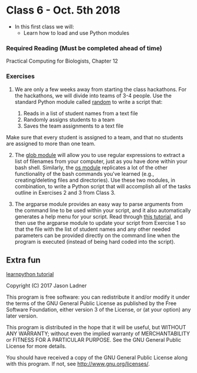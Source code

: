 # Class 6 - Oct. 5th 2018
- In this first class we will:
    - Learn how to load and use Python modules

### Required Reading (**Must be completed ahead of time**)
Practical Computing for Biologists, Chapter 12


### Exercises

1. We are only a few weeks away from starting the class hackathons. For the hackathons, we will divide into teams of 3-4 people. Use the standard Python module called [random](https://docs.python.org/2/library/random.html#module-random) to write a script that:

    1. Reads in a list of student names from a text file
    2. Randomly assigns students to a team 
    3. Saves the team assignments to a text file

Make sure that every student is assigned to a team, and that no students are assigned to more than one team.

2. The [glob module](https://docs.python.org/2/library/glob.html#module-glob) will allow you to use regular expressions to extract a list of filenames from your computer, just as you have done within your bash shell. Similarly, the [os module](https://docs.python.org/2/library/os.html#module-os) replicates a lot of the other functionality of the bash commands you've learned (e.g., creating/deleting files and directories). Use these two modules, in combination, to write a Python script that will accomplish all of the tasks outline in Exercises 2 and 3 from Class 3. 

3. The argparse module provides an easy way to parse arguments from the command line to be used within your script, and it also automatically generates a help menu for your script. Read through [this tutorial](https://docs.python.org/2/howto/argparse.html), and then use the argparse module to update your script from Exercise 1 so that the file with the list of student names and any other needed parameters can be provided directly on the command line when the program is executed (instead of being hard coded into the script). 

## Extra fun

[learnpython tutorial](https://www.learnpython.org/en/Modules_and_Packages)

Copyright (C) 2017  Jason Ladner

This program is free software: you can redistribute it and/or modify
it under the terms of the GNU General Public License as published by
the Free Software Foundation, either version 3 of the License, or
(at your option) any later version.

This program is distributed in the hope that it will be useful,
but WITHOUT ANY WARRANTY; without even the implied warranty of
MERCHANTABILITY or FITNESS FOR A PARTICULAR PURPOSE.  See the
GNU General Public License for more details.

You should have received a copy of the GNU General Public License
along with this program.  If not, see <http://www.gnu.org/licenses/>.



